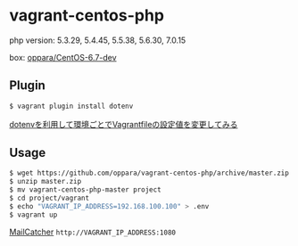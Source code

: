 # vagrant-centos-php

php version: 5.3.29, 5.4.45, 5.5.38, 5.6.30, 7.0.15

box: [oppara/CentOS-6.7-dev](https://atlas.hashicorp.com/oppara/boxes/CentOS-6.7-dev)

## Plugin

```bash
$ vagrant plugin install dotenv
```

[dotenvを利用して環境ごとでVagrantfileの設定値を変更してみる](http://blog.glidenote.com/blog/2014/02/26/vagrant-dotenv/)



## Usage

```bash
$ wget https://github.com/oppara/vagrant-centos-php/archive/master.zip
$ unzip master.zip
$ mv vagrant-centos-php-master project
$ cd project/vagrant
$ echo "VAGRANT_IP_ADDRESS=192.168.100.100" > .env
$ vagrant up
```

[MailCatcher](https://mailcatcher.me/)
`http://VAGRANT_IP_ADDRESS:1080`



